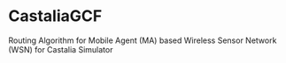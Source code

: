 # CastaliaGCF
Routing Algorithm for Mobile Agent (MA) based Wireless Sensor Network (WSN) for Castalia Simulator
